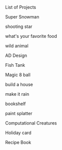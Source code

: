 List of Projects

Super Snowman 

shooting star 

what's your favorite food 

wild animal 

AD Design 

Fish Tank 

Magic 8 ball 

build a house 

make it rain 

bookshelf 

paint splatter 

Computational Creatures 

Holiday card 

Recipe Book 
